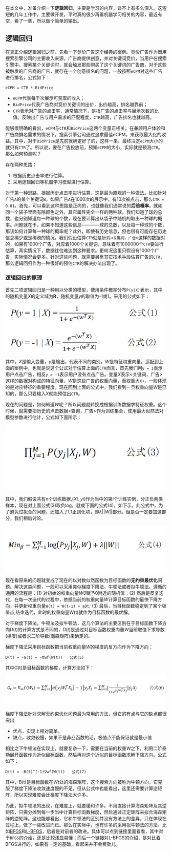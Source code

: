 在本文中，准备介绍一下**逻辑回归**，主要是学习的内容，谈不上有多么深入。这短短的几年工作中，主要做开发，平时真的很少再看机器学习相关的内容，最近有空，看了一些，所以做个简单的输出。

## 逻辑回归
在真正介绍逻辑回归之前，先看一下竞价广告这个经典的案例。竞价广告作为商用搜索引擎公司的主要收入来源，广告商提供创意，并对关键词竞价，当用户在搜索引擎中，搜索某个关键词时，就会触发那些购买了这个关键词的广告商，对于这些被触发的广告商的广告，就存在一个创意排名的问题，一般按照`eCPM`对这些广告进行排名，公式如下：

    eCPM = CTR * BidPrice
  * `eCPM`代表每千次展示可获取的收入；
  * `BidPrice`代表广告商对竞价关键词的出价，出价越高，排名越靠前；
  * `CTR`表示对广告的点击率，通常情况下，是指广告的点击率与展示次数的比值。反映出广告与用户需求的匹配程度，`CTR`越高，广告排名也就越高。

能够很明确的看出，`eCPM`与`CTR`和`BidPrice`这两个变量正相关。在兼顾用户体验和广告商排名需求的情况下，搜索引擎公司通过追求最佳eCPM，来获取最大化的收益。其中，对于`BidPrice`是先前就确定好了的，这样一来，最终决定`eCPM`大小的就只有`CTR`了。所以说，要在广告投放前，预知`eCPM`的大小，实际就是预测`CTR`。那么如何预测呢？

存在两种思路：
1. 根据历史点击率进行估算。
2. 采用逻辑回归等机器学习模型进行估算。

对于第一种思路，根据历史点击率进行估算，这是最为直观的一种做法。比如针对广告`A`的某个关键词`W`，如果广告`A`在1000次的展示中，有10次被点击，那么`CTR = 0.01`。首先，可以看到这种思路是正向的，也就像我们通常说的**后验概率**。就如同一个袋子里面有除颜色之外，其它属性完全一样的两种球，我们知道了球的总数，也分别知道每一种球的个数，现在要计算出从袋子中随机的取出一种球的概率。问题就在于，如果不知道这些信息————球的总数，以及每一种球的个数，那该如何计算每一种球的概率呢？此外，即使有历史信息，但也很有可能存在历史信息稀少或是稀疏的情况。我们假设估算`CTR`就是针对`<关键词，广告>`这样的数据对的，如果有1000个广告，对应着1000个关键词，意味着有1000000个`CTR`要进行估算，真实情况下，数据往往难达到这种要求。更何况这里只假设有1000个广告，实际情况会更多。针对这些问题，就需要另觅其它技术手段估算广告的`CTR`，那么逻辑回归作为一种很好的预估`CTR`的解决办法出现了。

### 逻辑回归的原理
首先二项逻辑回归是一种用以分类的模型，使用条件概率分布`P(y|X)`表示，其中的随机变量*X*的定义域为**R**，随机变量*y*的取值为-1或1。采用的公式如下：

![](https://github.com/WalkingNL/Pics/blob/master/rule1.jpg)

其中，*X*是输入变量，*y*是输出，代表不同的类别，*W*是特征权重向量。适配到上面的案例中，也就是说这个公式对于估算上面的`CTR`而言，首先我们用`y = 1`表示用户点击广告，相反`y = -1`表示用户没有点击广告。变量*X*表示<关键词，广告>这样的数据对构成的特征向量，*W*是这些广告的权重向量，而权重大小，一般体现的是对应特征的重要程度。现在回到上面的公式中，我们看到一旦权重向量*W*是已知的，那么只要输入*X*就能预估出`CTR`。

现在的问题是，如何知道*W*呢？所以问题就转换成根据训练数据求特征权重。这个时候，就需要把历史的点击数据<查询，广告>作为训练集合，使用最大似然法对模型参数进行估计，公式如下面所示：

![](https://github.com/WalkingNL/Pics/blob/master/rule3.jpg)

其中，我们假设共有n个训练数据,(*Xi*, *yi*)作为当中的第*i*个训练实例，分正负两类样本，现在对上面公式(3)取负log，就成下面的公式(4)，如下示。此公式中，为了避免过拟合的问题，还加入了L1正则化项，即λ||*W*||部分。但是否一定要加这部分，我们稍后讨论。

![](https://github.com/WalkingNL/Pics/blob/master/rule4.jpg)

现在看原来的问题就变成了现在的以对数似然函数为目标函数的**无约束最优化**问题。解决这类问题，一般可以采用类似梯度下降法、牛顿法或者拟牛顿法。遵循的通用的流程是：(1) 对初始的权重向量*W0*赋予0附近的随机值；(2) 然后是反复迭代，在每一次迭代的过程中，依据当前的权重向量*W*计算目标函数的最快下降方向，并更新权重向量`W(t) = W(t-1) + aDt`; (3) 最后，当目标函数稳定到了某个极值点,结束迭代，此时的权重向量W(t)就作为目标函数的最优解。

对于梯度下降法，牛顿法及拟牛顿法，这几个算法的主要区别在于目标函数下降方向*D*(*t*)的计算方式是不同的，*D*(*t*)是通过对目标函数权重向量*W*当前取值下求导数(梯度)或者求二阶导数(海森矩阵)来确定的。

梯度下降法采用目标函数把当前权重向量*W*的梯度的反方向作为下降方向：

    D(t) = -G(t) = -∇wf(W(t))   公式(5)
其中G(t)是目标函数的梯度，计算方法如下：

![](https://github.com/WalkingNL/Pics/blob/master/rule5.jpg)

梯度下降法针对求解无约束优化问题最为常用的方法，但它的有点与它的缺点都很突出
  * 优点，实现上相对简单。
  * 缺点，收敛较慢，如果不是非凸函数的话，极值点不能保证就是最小值
  
相比之下牛顿法在实现上，就要复杂一下，需要在当前的权重*W*之下，利用二阶泰勒展开函数作为近似目标函数，然后再对这个近似的目标函数求解下降方向。公式如下：
    
    D(t) = -B(t)^(-1)∇wf(W(t))   公式(7)
其中，B(t)是目标函数在*Wt*处的海森矩阵，这个搜索方向被称为牛顿方向，它克服了梯度下降法收敛速度慢的不足，但从公式中也能看出，这里还需要计算逆矩阵，所以实现难度会比梯度下降法大许多。

为此，拟牛顿法的出现，在难度上，就要缓和许多。不用直接计算海森矩阵及其逆矩阵，只需分摊到每一步当中计算目标函数梯度，然后通过正定矩阵来拟合海森矩阵的逆矩阵。这也能够看出，它和牛顿法的区别并没有方法上的差异，只在体现在过程上，做了一些改进而已。那么在实际中，也有许多的采用拟牛顿法的方法，比如[BFGS](https://rtmath.net/help/html/9ba786fe-9b40-47fb-a64c-c3a492812581.htm)和[L-BFGS](http://aria42.com/blog/2014/12/understanding-lbfgs)，后者是对前者的改进。具体可以点到链接里面看看，其中对于`BFGS`的介绍，还是比较浅显易懂；而后一个链接对L-BFGS的介绍，是对比着BFGS进行的，如果有一定的基础，看起来并不会费劲儿。
